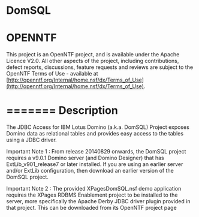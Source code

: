 DomSQL
======
OPENNTF
=======
This project is an OpenNTF project, and is available under the Apache Licence V2.0. All other aspects of the project, including contributions, defect reports, discussions, feature requests and reviews are subject to the OpenNTF Terms of Use - available at [http://openntf.org/Internal/home.nsf/dx/Terms_of_Use](http://openntf.org/Internal/home.nsf/dx/Terms_of_Use).

=======
Description
=======
The JDBC Access for IBM Lotus Domino (a.k.a. DomSQL) Project exposes Domino data as relational tables and provides easy access to the tables using a JDBC driver.

Important Note 1 : From release 20140829 onwards, the DomSQL project requires a v9.0.1 Domino server (and Domino Designer) that has ExtLib_v901_release7 or later installed. If you are using an earlier server and/or ExtLib configuration, then download an earlier version of the DomSQL project.

Important Note 2 : The provided XPagesDomSQL.nsf demo application requires the XPages RDBMS Enablement project to be installed to the server, more specifically the Apache Derby JDBC driver plugin provided in that project. This can be downloaded from its OpenNTF project page

